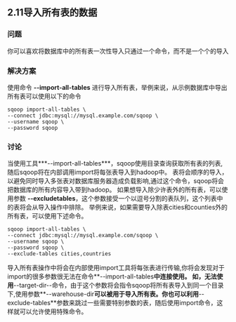 <h2>2.11导入所有表的数据</h2>

<h3>问题</h3>
你可以喜欢将数据库中的所有表一次性导入只通过一个命令，而不是一个个的导入

<h3>解决方案</h3>

使用命令 **--import-all-tables** 进行导入所有表，举例来说，从示例数据库中导出所有表可以使用以下的命令

```
sqoop import-all-tables \
--connect jdbc:mysql://mysql.example.com/sqoop \
--username sqoop \
--password sqoop
```

<h3>讨论</h3>

当使用工具***--import-all-tables***，sqoop使用目录查询获取所有表的列表,随后sqoop将在内部调用import将每张表导入到hadoop中。
表将会顺序的导入，以避免同时导入多张表对数据库服务器造成负载影响,通过这个命令，sqoop将会把数据库的所有内容导入带到hadoop。
如果想导入除少许表外的所有表，可以使用参数 **--excludetables**，这个参数接受一个以逗号分割的表队列，这个列表中的表将会从导入操作中排除。
举例来说，如果需要导入除表cities和counties外的所有表，可以使用下述命令。

```
sqoop import-all-tables \
--connect jdbc:mysql://mysql.example.com/sqoop \
--username sqoop \
--password sqoop \
--exclude-tables cities,countries
```

导入所有表操作中将会在内部使用import工具将每张表进行传输,你将会发现对于import的很多参数很无法在命令**--import-all-tables**中连接使用。
如，无法使用**--target-dir--命令，由于这个参数将会指令sqoop将所有表导入到同一个目录下,使用参数**--warehouse-dir**可以被用于导入所有表。你也可以利用**--exclude-tables**参数来跳过一些需要特别参数的表，随后使用import命令，这样就可以允许使用特殊命令。



